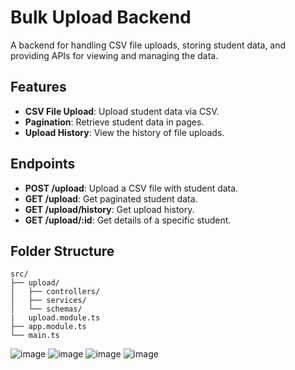 # Bulk Upload Backend

A backend for handling CSV file uploads, storing student data, and providing APIs for viewing and managing the data.

## Features

- **CSV File Upload**: Upload student data via CSV.
- **Pagination**: Retrieve student data in pages.
- **Upload History**: View the history of file uploads.


## Endpoints

- **POST /upload**: Upload a CSV file with student data.
- **GET /upload**: Get paginated student data.
- **GET /upload/history**: Get upload history.
- **GET /upload/:id**: Get details of a specific student.

## Folder Structure

```plaintext
src/
├── upload/
│   ├── controllers/
│   ├── services/
│   └── schemas/
|   upload.module.ts
├── app.module.ts
└── main.ts

```
![image](https://github.com/user-attachments/assets/d194da90-169b-4d1c-8e30-85734d681d50)
![image](https://github.com/user-attachments/assets/e43bafc1-854f-498b-b9d0-3132d42fcf39)
![image](https://github.com/user-attachments/assets/79a3d444-9acb-4a85-9f36-073235779ccf)
![image](https://github.com/user-attachments/assets/a6a05610-ecac-4fa7-9020-487087611e84)
